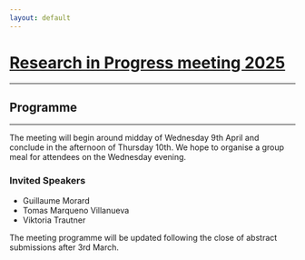 ```yaml
---
layout: default
---
```

# [Research in Progress meeting 2025](./RiP_2025-Programme.html)
* * *
## Programme
* * *

The meeting will begin around midday of Wednesday 9th April and conclude in the afternoon of Thursday 10th.
We hope to organise a group meal for attendees on the Wednesday evening.

### Invited Speakers
[//]: # (*  Dave Wallis)
*  Guillaume Morard
*  Tomas Marqueno Villanueva
*  Viktoria Trautner

The meeting programme will be updated following the close of abstract submissions after 3rd March.

